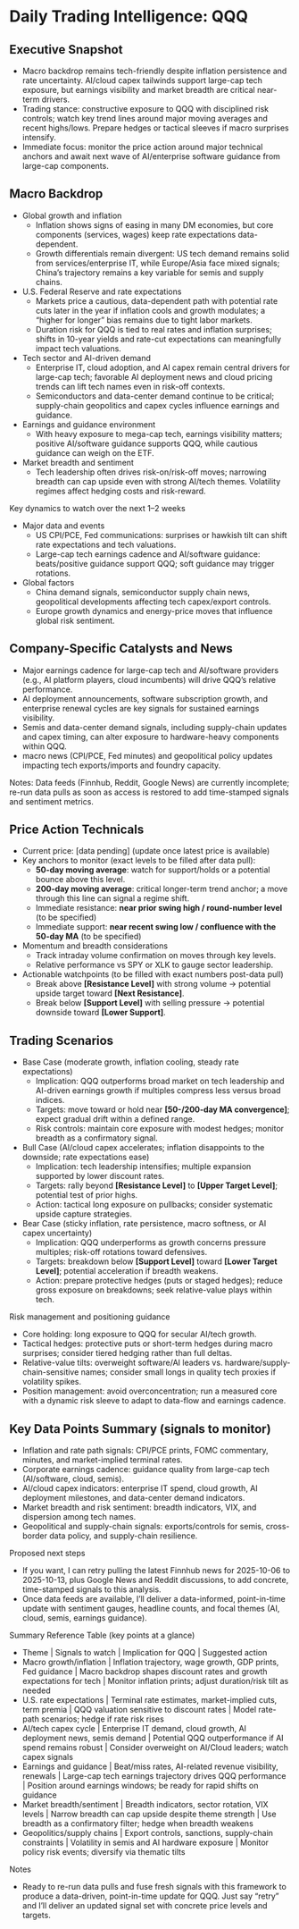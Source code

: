 # Daily Trading Intelligence: QQQ

## Executive Snapshot
- Macro backdrop remains tech-friendly despite inflation persistence and rate uncertainty. AI/cloud capex tailwinds support large-cap tech exposure, but earnings visibility and market breadth are critical near-term drivers.
- Trading stance: constructive exposure to QQQ with disciplined risk controls; watch key trend lines around major moving averages and recent highs/lows. Prepare hedges or tactical sleeves if macro surprises intensify.
- Immediate focus: monitor the price action around major technical anchors and await next wave of AI/enterprise software guidance from large-cap components.

## Macro Backdrop
- Global growth and inflation
  - Inflation shows signs of easing in many DM economies, but core components (services, wages) keep rate expectations data-dependent.
  - Growth differentials remain divergent: US tech demand remains solid from services/enterprise IT, while Europe/Asia face mixed signals; China’s trajectory remains a key variable for semis and supply chains.
- U.S. Federal Reserve and rate expectations
  - Markets price a cautious, data-dependent path with potential rate cuts later in the year if inflation cools and growth modulates; a “higher for longer” bias remains due to tight labor markets.
  - Duration risk for QQQ is tied to real rates and inflation surprises; shifts in 10-year yields and rate-cut expectations can meaningfully impact tech valuations.
- Tech sector and AI-driven demand
  - Enterprise IT, cloud adoption, and AI capex remain central drivers for large-cap tech; favorable AI deployment news and cloud pricing trends can lift tech names even in risk-off contexts.
  - Semiconductors and data-center demand continue to be critical; supply-chain geopolitics and capex cycles influence earnings and guidance.
- Earnings and guidance environment
  - With heavy exposure to mega-cap tech, earnings visibility matters; positive AI/software guidance supports QQQ, while cautious guidance can weigh on the ETF.
- Market breadth and sentiment
  - Tech leadership often drives risk-on/risk-off moves; narrowing breadth can cap upside even with strong AI/tech themes. Volatility regimes affect hedging costs and risk-reward.

Key dynamics to watch over the next 1–2 weeks
- Major data and events
  - US CPI/PCE, Fed communications: surprises or hawkish tilt can shift rate expectations and tech valuations.
  - Large-cap tech earnings cadence and AI/software guidance: beats/positive guidance support QQQ; soft guidance may trigger rotations.
- Global factors
  - China demand signals, semiconductor supply chain news, geopolitical developments affecting tech capex/export controls.
  - Europe growth dynamics and energy-price moves that influence global risk sentiment.

## Company-Specific Catalysts and News
- Major earnings cadence for large-cap tech and AI/software providers (e.g., AI platform players, cloud incumbents) will drive QQQ’s relative performance.
- AI deployment announcements, software subscription growth, and enterprise renewal cycles are key signals for sustained earnings visibility.
- Semis and data-center demand signals, including supply-chain updates and capex timing, can alter exposure to hardware-heavy components within QQQ.
- macro news (CPI/PCE, Fed minutes) and geopolitical policy updates impacting tech exports/imports and foundry capacity.

Notes: Data feeds (Finnhub, Reddit, Google News) are currently incomplete; re-run data pulls as soon as access is restored to add time-stamped signals and sentiment metrics.

## Price Action Technicals
- Current price: [data pending] (update once latest price is available)
- Key anchors to monitor (exact levels to be filled after data pull):
  - **50-day moving average**: watch for support/holds or a potential bounce above this level.
  - **200-day moving average**: critical longer-term trend anchor; a move through this line can signal a regime shift.
  - Immediate resistance: **near prior swing high / round-number level** (to be specified)
  - Immediate support: **near recent swing low / confluence with the 50-day MA** (to be specified)
- Momentum and breadth considerations
  - Track intraday volume confirmation on moves through key levels.
  - Relative performance vs SPY or XLK to gauge sector leadership.
- Actionable watchpoints (to be filled with exact numbers post-data pull)
  - Break above **[Resistance Level]** with strong volume → potential upside target toward **[Next Resistance]**.
  - Break below **[Support Level]** with selling pressure → potential downside toward **[Lower Support]**.

## Trading Scenarios
- Base Case (moderate growth, inflation cooling, steady rate expectations)
  - Implication: QQQ outperforms broad market on tech leadership and AI-driven earnings growth if multiples compress less versus broad indices.
  - Targets: move toward or hold near **[50-/200-day MA convergence]**; expect gradual drift within a defined range.
  - Risk controls: maintain core exposure with modest hedges; monitor breadth as a confirmatory signal.
- Bull Case (AI/cloud capex accelerates; inflation disappoints to the downside; rate expectations ease)
  - Implication: tech leadership intensifies; multiple expansion supported by lower discount rates.
  - Targets: rally beyond **[Resistance Level]** to **[Upper Target Level]**; potential test of prior highs.
  - Action: tactical long exposure on pullbacks; consider systematic upside capture strategies.
- Bear Case (sticky inflation, rate persistence, macro softness, or AI capex uncertainty)
  - Implication: QQQ underperforms as growth concerns pressure multiples; risk-off rotations toward defensives.
  - Targets: breakdown below **[Support Level]** toward **[Lower Target Level]**; potential acceleration if breadth weakens.
  - Action: prepare protective hedges (puts or staged hedges); reduce gross exposure on breakdowns; seek relative-value plays within tech.

Risk management and positioning guidance
- Core holding: long exposure to QQQ for secular AI/tech growth.
- Tactical hedges: protective puts or short-term hedges during macro surprises; consider tiered hedging rather than full deltas.
- Relative-value tilts: overweight software/AI leaders vs. hardware/supply-chain-sensitive names; consider small longs in quality tech proxies if volatility spikes.
- Position management: avoid overconcentration; run a measured core with a dynamic risk sleeve to adapt to data-flow and earnings cadence.

## Key Data Points Summary (signals to monitor)
- Inflation and rate path signals: CPI/PCE prints, FOMC commentary, minutes, and market-implied terminal rates.
- Corporate earnings cadence: guidance quality from large-cap tech (AI/software, cloud, semis).
- AI/cloud capex indicators: enterprise IT spend, cloud growth, AI deployment milestones, and data-center demand indicators.
- Market breadth and risk sentiment: breadth indicators, VIX, and dispersion among tech names.
- Geopolitical and supply-chain signals: exports/controls for semis, cross-border data policy, and supply-chain resilience.

Proposed next steps
- If you want, I can retry pulling the latest Finnhub news for 2025-10-06 to 2025-10-13, plus Google News and Reddit discussions, to add concrete, time-stamped signals to this analysis.
- Once data feeds are available, I’ll deliver a data-informed, point-in-time update with sentiment gauges, headline counts, and focal themes (AI, cloud, semis, earnings guidance).

Summary Reference Table (key points at a glance)
- Theme | Signals to watch | Implication for QQQ | Suggested action
- Macro growth/inflation | Inflation trajectory, wage growth, GDP prints, Fed guidance | Macro backdrop shapes discount rates and growth expectations for tech | Monitor inflation prints; adjust duration/risk tilt as needed
- U.S. rate expectations | Terminal rate estimates, market-implied cuts, term premia | QQQ valuation sensitive to discount rates | Model rate-path scenarios; hedge if rate risk rises
- AI/tech capex cycle | Enterprise IT demand, cloud growth, AI deployment news, semis demand | Potential QQQ outperformance if AI spend remains robust | Consider overweight on AI/Cloud leaders; watch capex signals
- Earnings and guidance | Beat/miss rates, AI-related revenue visibility, renewals | Large-cap tech earnings trajectory drives QQQ performance | Position around earnings windows; be ready for rapid shifts on guidance
- Market breadth/sentiment | Breadth indicators, sector rotation, VIX levels | Narrow breadth can cap upside despite theme strength | Use breadth as a confirmatory filter; hedge when breadth weakens
- Geopolitics/supply chains | Export controls, sanctions, supply-chain constraints | Volatility in semis and AI hardware exposure | Monitor policy risk events; diversify via thematic tilts

Notes
- Ready to re-run data pulls and fuse fresh signals with this framework to produce a data-driven, point-in-time update for QQQ. Just say “retry” and I’ll deliver an updated signal set with concrete price levels and targets.